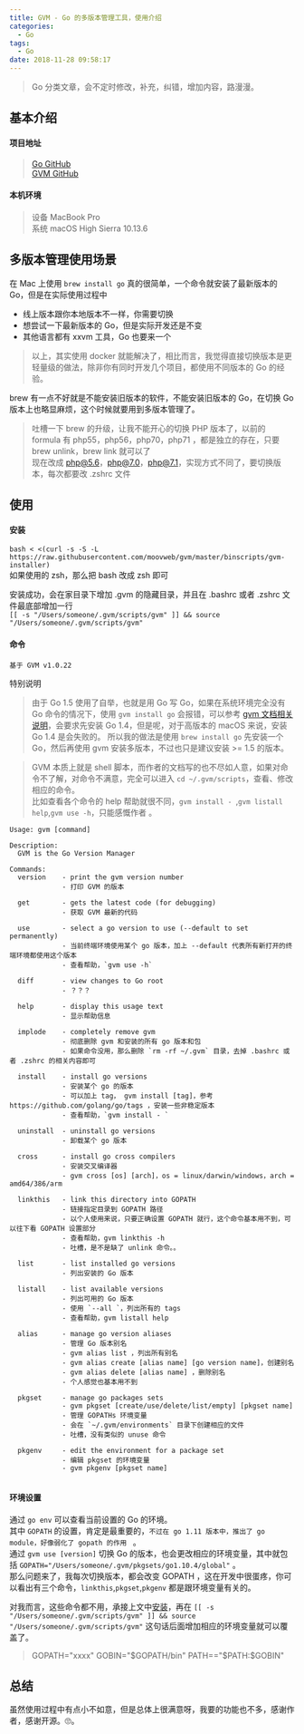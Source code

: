 ```yaml
---
title: GVM - Go 的多版本管理工具，使用介绍
categories:
  - Go 
tags:
  - Go
date: 2018-11-28 09:58:17
---
```

> Go 分类文章，会不定时修改，补充，纠错，增加内容，路漫漫。

## 基本介绍
#### 项目地址
> [Go GitHub](https://github.com/golang/go)  
> [GVM GitHub](https://github.com/moovweb/gvm)   
<!-- more --> 

#### 本机环境
> 设备 MacBook Pro  
> 系统 macOS High Sierra 10.13.6   

## 多版本管理使用场景
在 Mac 上使用 `brew install go` 真的很简单，一个命令就安装了最新版本的 Go，但是在实际使用过程中
- 线上版本跟你本地版本不一样，你需要切换
- 想尝试一下最新版本的 Go，但是实际开发还是不变
- 其他语言都有 xxvm 工具，Go 也要来一个 

> 以上，其实使用 docker 就能解决了，相比而言，我觉得直接切换版本是更轻量级的做法，除非你有同时开发几个项目，都使用不同版本的 Go 的经验。

brew 有一点不好就是不能安装旧版本的软件，不能安装旧版本的 Go，在切换 Go 版本上也略显麻烦，这个时候就要用到多版本管理了。

> 吐槽一下 brew 的升级，让我不能开心的切换 PHP 版本了，以前的 formula 有 php55，php56，php70，php71 ，都是独立的存在，只要 brew unlink，brew link 就可以了   
> 现在改成 php@5.6，php@7.0，php@7.1，实现方式不同了，要切换版本，每次都要改 .zshrc 文件  

## 使用
#### 安装

`bash < <(curl -s -S -L https://raw.githubusercontent.com/moovweb/gvm/master/binscripts/gvm-installer)`   
如果使用的 zsh，那么把 bash 改成 zsh 即可  

安装成功，会在家目录下增加 .gvm 的隐藏目录，并且在 .bashrc 或者 .zshrc 文件最底部增加一行  
`[[ -s "/Users/someone/.gvm/scripts/gvm" ]] && source "/Users/someone/.gvm/scripts/gvm"`   

#### 命令

`基于 GVM v1.0.22 `  

特别说明 
> 由于 Go 1.5 使用了自举，也就是用 Go 写 Go，如果在系统环境完全没有 Go 命令的情况下，使用 `gvm install go` 会报错，可以参考 [gvm 文档相关说明](https://github.com/moovweb/gvm#a-note-on-compiling-go-15)，会要求先安装 Go 1.4，但是呢，对于高版本的 macOS 来说，安装 Go 1.4 是会失败的。
所以我的做法是使用 `brew install go` 先安装一个 Go，然后再使用 gvm 安装多版本，不过也只是建议安装 >= 1.5 的版本。  

> GVM 本质上就是 shell 脚本，而作者的文档写的也不尽如人意，如果对命令不了解，对命令不满意，完全可以进入 `cd ~/.gvm/scripts`，查看、修改相应的命令。  
> 比如查看各个命令的 help 帮助就很不同，`gvm install - `,`gvm listall help`,`gvm use -h`，只能感慨作者 。

```text
Usage: gvm [command]

Description:
  GVM is the Go Version Manager

Commands:
  version    - print the gvm version number
             - 打印 GVM 的版本
             
  get        - gets the latest code (for debugging)
             - 获取 GVM 最新的代码
             
  use        - select a go version to use (--default to set permanently)
             - 当前终端环境使用某个 go 版本，加上 --default 代表所有新打开的终端环境都使用这个版本
             - 查看帮助，`gvm use -h`
             
  diff       - view changes to Go root
             - ？？？
             
  help       - display this usage text
             - 显示帮助信息
  
  implode    - completely remove gvm
             - 彻底删除 gvm 和安装的所有 go 版本和包
             - 如果命令没用，那么删除 `rm -rf ~/.gvm` 目录，去掉 .bashrc 或者 .zshrc 的相关内容即可  
  
  install    - install go versions
             - 安装某个 go 的版本
             - 可以加上 tag， gvm install [tag]，参考 https://github.com/golang/go/tags ，安装一些非稳定版本  
             - 查看帮助，`gvm install - `
             
  uninstall  - uninstall go versions
             - 卸载某个 go 版本
             
  cross      - install go cross compilers
             - 安装交叉编译器
             - gvm cross [os] [arch]，os = linux/darwin/windows，arch = amd64/386/arm
  
  linkthis   - link this directory into GOPATH
             - 链接指定目录到 GOPATH 路径
             - 以个人使用来说，只要正确设置 GOPATH 就行，这个命令基本用不到，可以往下看 GOPATH 设置部分
             - 查看帮助，gvm linkthis -h
             - 吐槽，是不是缺了 unlink 命令。。
             
  list       - list installed go versions
             - 列出安装的 Go 版本
             
  listall    - list available versions
             - 列出可用的 Go 版本
             - 使用 `--all `，列出所有的 tags 
             - 查看帮助，gvm listall help
             
  alias      - manage go version aliases
             - 管理 Go 版本别名
             - gvm alias list ，列出所有别名
             - gvm alias create [alias name] [go version name]，创建别名
             - gvm alias delete [alias name] ，删除别名
             - 个人感觉也基本用不到
             
  pkgset     - manage go packages sets
             - gvm pkgset [create/use/delete/list/empty] [pkgset name] 
             - 管理 GOPATHs 环境变量
             - 会在 `~/.gvm/environments` 目录下创建相应的文件
             - 吐槽，没有类似的 unuse 命令 
             
  pkgenv     - edit the environment for a package set
             - 编辑 pkgset 的环境变量
             - gvm pkgenv [pkgset name] 
  
```   
  
  
#### 环境设置  
通过 `go env` 可以查看当前设置的 Go 的环境。    
其中 `GOPATH` 的设置，肯定是最重要的，`不过在 go 1.11 版本中，推出了 go module，好像弱化了 gopath 的作用 ` 。    
通过 `gvm use [version]` 切换 Go 的版本，也会更改相应的环境变量，其中就包括 `GOPATH="/Users/someone/.gvm/pkgsets/go1.10.4/global"` 。    
那么问题来了，我每次切换版本，都会改变 GOPATH ，这在开发中很蛋疼，你可以看出有三个命令，`linkthis`,`pkgset`,`pkgenv` 都是跟环境变量有关的。    

对我而言，这些命令都不用，承接上文中[安装](#安装)，再在 `[[ -s "/Users/someone/.gvm/scripts/gvm" ]] && source "/Users/someone/.gvm/scripts/gvm"` 这句话后面增加相应的环境变量就可以覆盖了。    
  
>GOPATH="xxxx"
>GOBIN="$GOPATH/bin"
>PATH=="$PATH:$GOBIN" 


## 总结
虽然使用过程中有点小不如意，但是总体上很满意呀，我要的功能也不多，感谢作者，感谢开源。🙄。  




